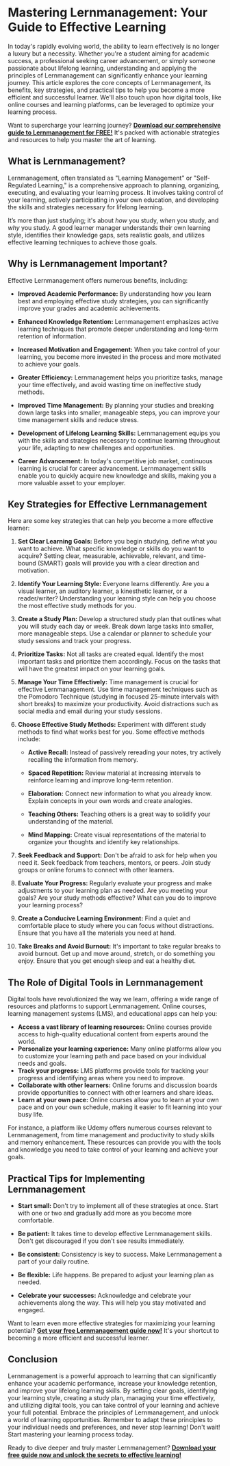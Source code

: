 # Mastering Lernmanagement: Your Guide to Effective Learning

In today's rapidly evolving world, the ability to learn effectively is no longer a luxury but a necessity.  Whether you're a student aiming for academic success, a professional seeking career advancement, or simply someone passionate about lifelong learning, understanding and applying the principles of Lernmanagement can significantly enhance your learning journey. This article explores the core concepts of Lernmanagement, its benefits, key strategies, and practical tips to help you become a more efficient and successful learner. We'll also touch upon how digital tools, like online courses and learning platforms, can be leveraged to optimize your learning process.

Want to supercharge your learning journey?  **[Download our comprehensive guide to Lernmanagement for FREE!](https://udemywork.com/lernmanagement)**  It's packed with actionable strategies and resources to help you master the art of learning.

## What is Lernmanagement?

Lernmanagement, often translated as "Learning Management" or "Self-Regulated Learning," is a comprehensive approach to planning, organizing, executing, and evaluating your learning process. It involves taking control of your learning, actively participating in your own education, and developing the skills and strategies necessary for lifelong learning.

It’s more than just studying; it's about *how* you study, *when* you study, and *why* you study.  A good learner manager understands their own learning style, identifies their knowledge gaps, sets realistic goals, and utilizes effective learning techniques to achieve those goals.

## Why is Lernmanagement Important?

Effective Lernmanagement offers numerous benefits, including:

*   **Improved Academic Performance:** By understanding how you learn best and employing effective study strategies, you can significantly improve your grades and academic achievements.

*   **Enhanced Knowledge Retention:** Lernmanagement emphasizes active learning techniques that promote deeper understanding and long-term retention of information.

*   **Increased Motivation and Engagement:** When you take control of your learning, you become more invested in the process and more motivated to achieve your goals.

*   **Greater Efficiency:** Lernmanagement helps you prioritize tasks, manage your time effectively, and avoid wasting time on ineffective study methods.

*   **Improved Time Management:** By planning your studies and breaking down large tasks into smaller, manageable steps, you can improve your time management skills and reduce stress.

*   **Development of Lifelong Learning Skills:** Lernmanagement equips you with the skills and strategies necessary to continue learning throughout your life, adapting to new challenges and opportunities.

*   **Career Advancement:**  In today's competitive job market, continuous learning is crucial for career advancement. Lernmanagement skills enable you to quickly acquire new knowledge and skills, making you a more valuable asset to your employer.

## Key Strategies for Effective Lernmanagement

Here are some key strategies that can help you become a more effective learner:

1.  **Set Clear Learning Goals:** Before you begin studying, define what you want to achieve. What specific knowledge or skills do you want to acquire? Setting clear, measurable, achievable, relevant, and time-bound (SMART) goals will provide you with a clear direction and motivation.

2.  **Identify Your Learning Style:** Everyone learns differently. Are you a visual learner, an auditory learner, a kinesthetic learner, or a reader/writer? Understanding your learning style can help you choose the most effective study methods for you.

3.  **Create a Study Plan:** Develop a structured study plan that outlines what you will study each day or week. Break down large tasks into smaller, more manageable steps.  Use a calendar or planner to schedule your study sessions and track your progress.

4.  **Prioritize Tasks:** Not all tasks are created equal. Identify the most important tasks and prioritize them accordingly. Focus on the tasks that will have the greatest impact on your learning goals.

5.  **Manage Your Time Effectively:** Time management is crucial for effective Lernmanagement.  Use time management techniques such as the Pomodoro Technique (studying in focused 25-minute intervals with short breaks) to maximize your productivity. Avoid distractions such as social media and email during your study sessions.

6.  **Choose Effective Study Methods:** Experiment with different study methods to find what works best for you. Some effective methods include:

    *   **Active Recall:**  Instead of passively rereading your notes, try actively recalling the information from memory.

    *   **Spaced Repetition:** Review material at increasing intervals to reinforce learning and improve long-term retention.

    *   **Elaboration:**  Connect new information to what you already know. Explain concepts in your own words and create analogies.

    *   **Teaching Others:**  Teaching others is a great way to solidify your understanding of the material.

    *   **Mind Mapping:**  Create visual representations of the material to organize your thoughts and identify key relationships.

7.  **Seek Feedback and Support:**  Don't be afraid to ask for help when you need it.  Seek feedback from teachers, mentors, or peers.  Join study groups or online forums to connect with other learners.

8.  **Evaluate Your Progress:** Regularly evaluate your progress and make adjustments to your learning plan as needed.  Are you meeting your goals? Are your study methods effective?  What can you do to improve your learning process?

9.  **Create a Conducive Learning Environment:**  Find a quiet and comfortable place to study where you can focus without distractions.  Ensure that you have all the materials you need at hand.

10. **Take Breaks and Avoid Burnout:**  It's important to take regular breaks to avoid burnout.  Get up and move around, stretch, or do something you enjoy.  Ensure that you get enough sleep and eat a healthy diet.

## The Role of Digital Tools in Lernmanagement

Digital tools have revolutionized the way we learn, offering a wide range of resources and platforms to support Lernmanagement. Online courses, learning management systems (LMS), and educational apps can help you:

*   **Access a vast library of learning resources:** Online courses provide access to high-quality educational content from experts around the world.
*   **Personalize your learning experience:** Many online platforms allow you to customize your learning path and pace based on your individual needs and goals.
*   **Track your progress:** LMS platforms provide tools for tracking your progress and identifying areas where you need to improve.
*   **Collaborate with other learners:** Online forums and discussion boards provide opportunities to connect with other learners and share ideas.
*   **Learn at your own pace:** Online courses allow you to learn at your own pace and on your own schedule, making it easier to fit learning into your busy life.

For instance, a platform like Udemy offers numerous courses relevant to Lernmanagement, from time management and productivity to study skills and memory enhancement.  These resources can provide you with the tools and knowledge you need to take control of your learning and achieve your goals.

## Practical Tips for Implementing Lernmanagement

*   **Start small:** Don't try to implement all of these strategies at once.  Start with one or two and gradually add more as you become more comfortable.

*   **Be patient:** It takes time to develop effective Lernmanagement skills.  Don't get discouraged if you don't see results immediately.

*   **Be consistent:**  Consistency is key to success.  Make Lernmanagement a part of your daily routine.

*   **Be flexible:**  Life happens.  Be prepared to adjust your learning plan as needed.

*   **Celebrate your successes:**  Acknowledge and celebrate your achievements along the way. This will help you stay motivated and engaged.

Want to learn even more effective strategies for maximizing your learning potential? **[Get your free Lernmanagement guide now!](https://udemywork.com/lernmanagement)**  It's your shortcut to becoming a more efficient and successful learner.

## Conclusion

Lernmanagement is a powerful approach to learning that can significantly enhance your academic performance, increase your knowledge retention, and improve your lifelong learning skills. By setting clear goals, identifying your learning style, creating a study plan, managing your time effectively, and utilizing digital tools, you can take control of your learning and achieve your full potential.  Embrace the principles of Lernmanagement, and unlock a world of learning opportunities. Remember to adapt these principles to your individual needs and preferences, and never stop learning! Don't wait! Start mastering your learning process today.

Ready to dive deeper and truly master Lernmanagement? **[Download your free guide now and unlock the secrets to effective learning!](https://udemywork.com/lernmanagement)**
